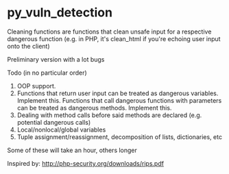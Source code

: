 # py_vuln_detection



Cleaning functions are functions that clean unsafe input for a respective dangerous function (e.g. in PHP, it's clean_html if you're echoing user input onto the client)

Preliminary version with a lot bugs

Todo (in no particular order)


1. OOP support. 
2. Functions that return user input can be treated as dangerous variables. Implement this. Functions that call dangerous functions with parameters can be treated as dangerous methods. Implement this.
3. Dealing with method calls before said methods are declared (e.g. potential dangerous calls)
4. Local/nonlocal/global variables
5. Tuple assignment/reassignment, decomposition of lists, dictionaries, etc

Some of these will take an hour, others longer

Inspired by: http://php-security.org/downloads/rips.pdf
